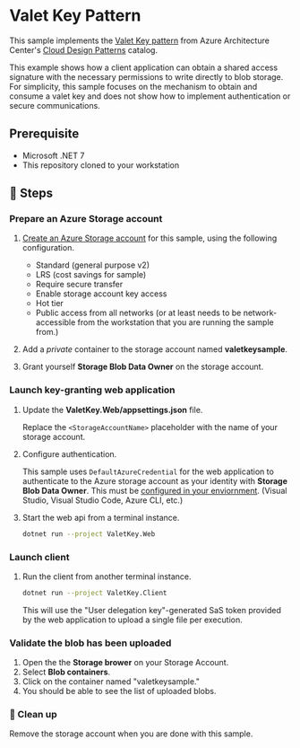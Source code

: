 # Valet Key Pattern

This sample implements the [Valet Key pattern](https://learn.microsoft.com/azure/architecture/patterns/valet-key) from Azure Architecture Center's [Cloud Design Patterns](https://learn.microsoft.com/azure/architecture/patterns/) catalog.

This example shows how a client application can obtain a shared access signature with the necessary permissions to write directly to blob storage. For simplicity, this sample focuses on the mechanism to obtain and consume a valet key and does not show how to implement authentication or secure communications.

## Prerequisite

- Microsoft .NET 7
- This repository cloned to your workstation

## :rocket: Steps

### Prepare an Azure Storage account

1. [Create an Azure Storage account](https://learn.microsoft.com/azure/storage/common/storage-account-create) for this sample, using the following configuration.

    - Standard (general purpose v2)
    - LRS (cost savings for sample)
    - Require secure transfer
    - Enable storage account key access
    - Hot tier
    - Public access from all networks (or at least needs to be network-accessible from the workstation that you are running the sample from.)

1. Add a _private_ container to the storage account named **valetkeysample**.

1. Grant yourself **Storage Blob Data Owner** on the storage account.

### Launch key-granting web application

1. Update the **ValetKey.Web/appsettings.json** file.

   Replace the `<StorageAccountName>` placeholder with the name of your storage account.

1. Configure authentication.

   This sample uses `DefaultAzureCredential` for the web application to authenticate to the Azure storage account as your identity with **Storage Blob Data Owner**. This must be [configured in your enviornment](https://learn.microsoft.com/en-us/dotnet/azure/sdk/authentication/?tabs=command-line#exploring-the-sequence-of-defaultazurecredential-authentication-methods). (Visual Studio, Visual Studio Code, Azure CLI, etc.)

1. Start the web api from a terminal instance.

   ```bash
   dotnet run --project ValetKey.Web
   ```

### Launch client

1. Run the client from another terminal instance.

   ```bash
   dotnet run --project ValetKey.Client
   ```

   This will use the "User delegation key"-generated SaS token provided by the web application to upload a single file per execution.

### Validate the blob has been uploaded

1. Open the the **Storage brower** on your Storage Account.
1. Select **Blob containers**.
1. Click on the container named "valetkeysample."
1. You should be able to see the list of uploaded blobs.

### :broom: Clean up

Remove the storage account when you are done with this sample.